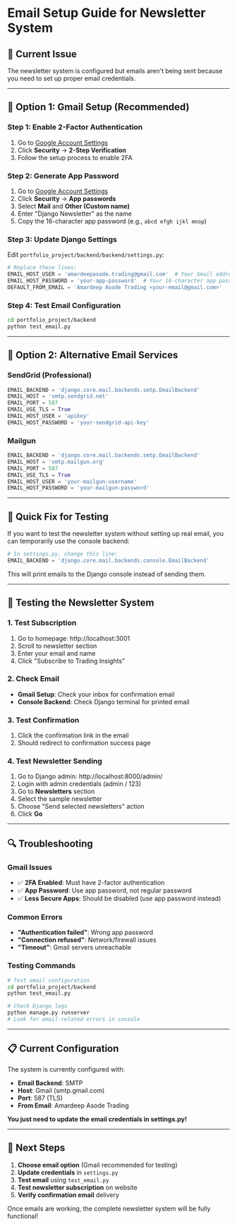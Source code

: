 # Email Setup Guide for Newsletter System

## 🚨 **Current Issue**
The newsletter system is configured but emails aren't being sent because you need to set up proper email credentials.

---

## 📧 **Option 1: Gmail Setup (Recommended)**

### **Step 1: Enable 2-Factor Authentication**
1. Go to [Google Account Settings](https://myaccount.google.com/)
2. Click **Security** → **2-Step Verification**
3. Follow the setup process to enable 2FA

### **Step 2: Generate App Password**
1. Go to [Google Account Settings](https://myaccount.google.com/)
2. Click **Security** → **App passwords**
3. Select **Mail** and **Other (Custom name)**
4. Enter "Django Newsletter" as the name
5. Copy the 16-character app password (e.g., `abcd efgh ijkl mnop`)

### **Step 3: Update Django Settings**
Edit `portfolio_project/backend/backend/settings.py`:

```python
# Replace these lines:
EMAIL_HOST_USER = 'amardeepasode.trading@gmail.com'  # Your Gmail address
EMAIL_HOST_PASSWORD = 'your-app-password'  # Your 16-character app password
DEFAULT_FROM_EMAIL = 'Amardeep Asode Trading <your-email@gmail.com>'
```

### **Step 4: Test Email Configuration**
```bash
cd portfolio_project/backend
python test_email.py
```

---

## 📧 **Option 2: Alternative Email Services**

### **SendGrid (Professional)**
```python
EMAIL_BACKEND = 'django.core.mail.backends.smtp.EmailBackend'
EMAIL_HOST = 'smtp.sendgrid.net'
EMAIL_PORT = 587
EMAIL_USE_TLS = True
EMAIL_HOST_USER = 'apikey'
EMAIL_HOST_PASSWORD = 'your-sendgrid-api-key'
```

### **Mailgun**
```python
EMAIL_BACKEND = 'django.core.mail.backends.smtp.EmailBackend'
EMAIL_HOST = 'smtp.mailgun.org'
EMAIL_PORT = 587
EMAIL_USE_TLS = True
EMAIL_HOST_USER = 'your-mailgun-username'
EMAIL_HOST_PASSWORD = 'your-mailgun-password'
```

---

## 🔧 **Quick Fix for Testing**

If you want to test the newsletter system without setting up real email, you can temporarily use the console backend:

```python
# In settings.py, change this line:
EMAIL_BACKEND = 'django.core.mail.backends.console.EmailBackend'
```

This will print emails to the Django console instead of sending them.

---

## 🧪 **Testing the Newsletter System**

### **1. Test Subscription**
1. Go to homepage: http://localhost:3001
2. Scroll to newsletter section
3. Enter your email and name
4. Click "Subscribe to Trading Insights"

### **2. Check Email**
- **Gmail Setup**: Check your inbox for confirmation email
- **Console Backend**: Check Django terminal for printed email

### **3. Test Confirmation**
1. Click the confirmation link in the email
2. Should redirect to confirmation success page

### **4. Test Newsletter Sending**
1. Go to Django admin: http://localhost:8000/admin/
2. Login with admin credentials (admin / 123)
3. Go to **Newsletters** section
4. Select the sample newsletter
5. Choose "Send selected newsletters" action
6. Click **Go**

---

## 🔍 **Troubleshooting**

### **Gmail Issues**
- ✅ **2FA Enabled**: Must have 2-factor authentication
- ✅ **App Password**: Use app password, not regular password
- ✅ **Less Secure Apps**: Should be disabled (use app password instead)

### **Common Errors**
- **"Authentication failed"**: Wrong app password
- **"Connection refused"**: Network/firewall issues
- **"Timeout"**: Gmail servers unreachable

### **Testing Commands**
```bash
# Test email configuration
cd portfolio_project/backend
python test_email.py

# Check Django logs
python manage.py runserver
# Look for email-related errors in console
```

---

## 📋 **Current Configuration**

The system is currently configured with:
- **Email Backend**: SMTP
- **Host**: Gmail (smtp.gmail.com)
- **Port**: 587 (TLS)
- **From Email**: Amardeep Asode Trading

**You just need to update the email credentials in settings.py!**

---

## 🎯 **Next Steps**

1. **Choose email option** (Gmail recommended for testing)
2. **Update credentials** in `settings.py`
3. **Test email** using `test_email.py`
4. **Test newsletter subscription** on website
5. **Verify confirmation email** delivery

Once emails are working, the complete newsletter system will be fully functional!